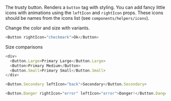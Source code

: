The trusty button. Renders a `button` tag with styling. You can add fancy little icons with animations using the `leftIcon` and `rightIcon` props. These icons should be names from the icons list (see `components/helpers/icons`).

Change the color and size with variants.

```javascript
<Button rightIcon="checkmark">Ok</Button>
```

Size comparisons

```javascript
<div>
  <Button.Large>Primary Large</Button.Large>
  <Button>Primary Medium</Button>
  <Button.Small>Primary Small</Button.Small>
</div>
```

```javascript
<Button.Secondary leftIcon="back">Secondary</Button.Secondary>
```

```javascript
<Button.Danger rightIcon="error" leftIcon="error">Danger!</Button.Danger>
```
